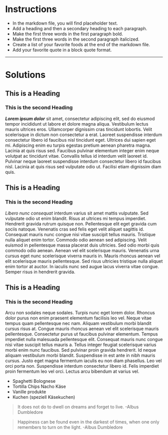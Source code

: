 # Instructions

* In the markdown file, you will find placeholder text.
* Add a heading and then a secondary heading to each paragraph.
* Make the first three words in the first paragraph bold.
* Make the first three words in the second paragraph italicized.
* Create a list of your favorite foods at the end of the markdown file.
* Add your favorite quote in a block quote format.
---
# Solutions

## This is a Heading

### This is the second Heading
***Lorem ipsum dolor*** sit amet, consectetur adipiscing elit, sed do eiusmod tempor incididunt ut labore et dolore magna aliqua. Vestibulum lectus mauris ultrices eros. Ullamcorper dignissim cras tincidunt lobortis. Velit scelerisque in dictum non consectetur a erat. Laoreet suspendisse interdum consectetur libero id faucibus nisl tincidunt eget. Ultrices dui sapien eget mi. Adipiscing enim eu turpis egestas pretium aenean pharetra magna. Lacinia at quis risus sed. Faucibus pulvinar elementum integer enim neque volutpat ac tincidunt vitae. Convallis tellus id interdum velit laoreet id. Pulvinar neque laoreet suspendisse interdum consectetur libero id faucibus nisl. Lacinia at quis risus sed vulputate odio ut. Facilisi etiam dignissim diam quis.

## This is a Heading

### This is the second Heading
*Libero nunc consequat* interdum varius sit amet mattis vulputate. Sed vulputate odio ut enim blandit. Risus at ultrices mi tempus imperdiet. Hendrerit gravida rutrum quisque non. Pellentesque elit eget gravida cum sociis natoque. Venenatis cras sed felis eget velit aliquet sagittis id. Consequat mauris nunc congue nisi vitae suscipit tellus mauris. Tristique nulla aliquet enim tortor. Commodo odio aenean sed adipiscing. Velit euismod in pellentesque massa placerat duis ultricies. Sed odio morbi quis commodo odio aenean. Aenean vel elit scelerisque mauris. Venenatis urna cursus eget nunc scelerisque viverra mauris in. Mauris rhoncus aenean vel elit scelerisque mauris pellentesque. Sed risus ultricies tristique nulla aliquet enim tortor at auctor. In iaculis nunc sed augue lacus viverra vitae congue. Semper risus in hendrerit gravida.

## This is a Heading

### This is the second Heading
Arcu non sodales neque sodales. Turpis nunc eget lorem dolor. Rhoncus dolor purus non enim praesent elementum facilisis leo vel. Neque vitae tempus quam pellentesque nec nam. Aliquam vestibulum morbi blandit cursus risus at. Congue mauris rhoncus aenean vel elit scelerisque mauris pellentesque. Consectetur purus ut faucibus pulvinar elementum. Tempus imperdiet nulla malesuada pellentesque elit. Consequat mauris nunc congue nisi vitae suscipit tellus mauris a. Tellus integer feugiat scelerisque varius morbi enim nunc faucibus. Sed pulvinar proin gravida hendrerit. Id neque aliquam vestibulum morbi blandit. Suspendisse in est ante in nibh mauris cursus. Justo eget magna fermentum iaculis eu non diam phasellus. Leo vel orci porta non. Suspendisse interdum consectetur libero id. Felis imperdiet proin fermentum leo vel orci. Lectus arcu bibendum at varius vel.

* Spaghetti Bolognese
* Tortilla Chips Nacho Käse
* Vanille produkte
* Kuchen (speziell Käsekuchen)

> It does not do to dwell on dreams and forget to live.
  -Albus Dumbledore

> Happiness can be found even in the darkest of times, when one only remembers to turn on the light.
  -Albus Dumbledore
